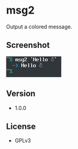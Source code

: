 # msg2

Output a colored message.

## Screenshot

![screenshot](img/screenshot.png)

## Version

* 1.0.0

## License

* GPLv3

